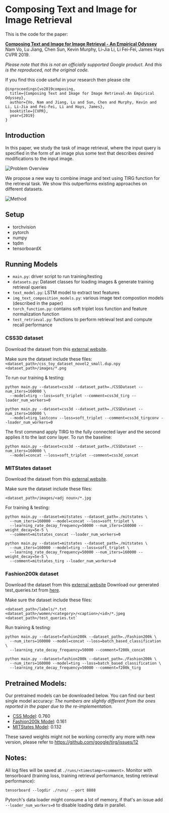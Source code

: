 # Composing Text and Image for Image Retrieval

This is the code for the paper:

**<a href="https://arxiv.org/abs/1812.07119">Composing Text and Image for Image Retrieval - An Empirical Odyssey
</a>**
<br>
Nam Vo, Lu Jiang, Chen Sun, Kevin Murphy, Li-Jia Li, Li Fei-Fei, James Hays
<br>
CVPR 2019.


*Please note that this is not an officially supported Google product.* And *this is the reproduced, not the original code.*

If you find this code useful in your research then please cite

```
@inproceedings{vo2019composing,
  title={Composing Text and Image for Image Retrieval-An Empirical Odyssey},
  author={Vo, Nam and Jiang, Lu and Sun, Chen and Murphy, Kevin and Li, Li-Jia and Fei-Fei, Li and Hays, James},
  booktitle={CVPR},
  year={2019}
}
```

## Introduction
In this paper, we study the task of image retrieval, where the input query is
specified in the form of an image plus some text that describes desired
modifications to the input image.

![Problem Overview](images/intro.png)


We propose a new way to combine image and
text using TIRG function for the retrieval task. We show this outperforms
existing approaches on different datasets.

![Method](images/newpipeline.png)


## Setup

- torchvision
- pytorch
- numpy
- tqdm
- tensorboardX

## Running Models

- `main.py`: driver script to run training/testing
- `datasets.py`: Dataset classes for loading images & generate training retrieval queries
- `text_model.py`: LSTM model to extract text features
- `img_text_composition_models.py`: various image text compostion models (described in the paper)
- `torch_function.py`: contains soft triplet loss function and feature normalization function
- `test_retrieval.py`: functions to perform retrieval test and compute recall performance


### CSS3D dataset

Download the dataset from this [external website](https://drive.google.com/file/d/1wPqMw-HKmXUG2qTgYBiTNUnjz83hA2tY/view?usp=sharing).

Make sure the dataset include these files:
`<dataset_path>/css_toy_dataset_novel2_small.dup.npy`
`<dataset_path>/images/*.png`

To run our training & testing:

```
python main.py --dataset=css3d --dataset_path=./CSSDataset --num_iters=160000 \
  --model=tirg --loss=soft_triplet --comment=css3d_tirg --loader_num_workers=0

python main.py --dataset=css3d --dataset_path=./CSSDataset --num_iters=160000 \
  --model=tirg_lastconv --loss=soft_triplet --comment=css3d_tirgconv --loader_num_workers=0
```

The first command apply TIRG to the fully connected layer and the second applies it to the last conv layer.
To run the baseline:

```
python main.py --dataset=css3d --dataset_path=./CSSDataset --num_iters=160000 \
  --model=concat --loss=soft_triplet --comment=css3d_concat
```


### MITStates dataset
Download the dataset from this [external website](http://web.mit.edu/phillipi/Public/states_and_transformations/index.html).

Make sure the dataset include these files:

`<dataset_path>/images/<adj noun>/*.jpg`

For training & testing:

```
python main.py --dataset=mitstates --dataset_path=./mitstates \
  --num_iters=160000 --model=concat --loss=soft_triplet \
  --learning_rate_decay_frequency=50000 --num_iters=160000 --weight_decay=5e-5 \
  --comment=mitstates_concat --loader_num_workers=0

python main.py --dataset=mitstates --dataset_path=./mitstates \
  --num_iters=160000 --model=tirg --loss=soft_triplet \
  --learning_rate_decay_frequency=50000 --num_iters=160000 --weight_decay=5e-5 \
  --comment=mitstates_tirg --loader_num_workers=0
```

### Fashion200k dataset
Download the dataset from this [external website](https://github.com/xthan/fashion-200k) Download our generated test_queries.txt from [here](https://storage.googleapis.com/image_retrieval_css/test_queries.txt).

Make sure the dataset include these files:

```
<dataset_path>/labels/*.txt
<dataset_path>/women/<category>/<caption>/<id>/*.jpeg
<dataset_path>/test_queries.txt`
```

Run training & testing:

```
python main.py --dataset=fashion200k --dataset_path=./Fashion200k \
  --num_iters=160000 --model=concat --loss=batch_based_classification \
  --learning_rate_decay_frequency=50000 --comment=f200k_concat

python main.py --dataset=fashion200k --dataset_path=./Fashion200k \
  --num_iters=160000 --model=tirg --loss=batch_based_classification \
  --learning_rate_decay_frequency=50000 --comment=f200k_tirg
```


## Pretrained Models:

Our pretrained models can be downloaded below. You can find our best single model accuracy:
*The numbers are slightly different from the ones reported in the paper due to the re-implementation.*

- [CSS Model](https://storage.googleapis.com/image_retrieval_css/pretrained_models/checkpoint_css3d.pth): 0.760
- [Fashion200k Model](https://storage.googleapis.com/image_retrieval_css/pretrained_models/checkpoint_fashion200k.pth): 0.161
- [MITStates Model](https://storage.googleapis.com/image_retrieval_css/pretrained_models/checkpoint_mitstates.pth): 0.132


These saved weights might not be working correctly any more with new version, please refer to https://github.com/google/tirg/issues/12


## Notes:
All log files will be saved at `./runs/<timestamp><comment>`.
Monitor with tensorboard (training loss, training retrieval performance, testing retrieval performance):

```tensorboard --logdir ./runs/ --port 8888```

Pytorch's data loader might consume a lot of memory, if that's an issue add `--loader_num_workers=0` to disable loading data in parallel.
